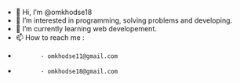 - 👋 Hi, I’m @omkhodse18
- 👀 I’m interested in programming, solving problems and developing.
- 🌱 I’m currently learning web developement.
- 📫 How to reach me :
-            - omkhodse11@gmail.com
-            - omkhodse18@gmail.com
<!---
omkhodse18/omkhodse18 is a ✨ special ✨ repository because its `README.md` (this file) appears on your GitHub profile.
You can click the Preview link to take a look at your changes.
--->
